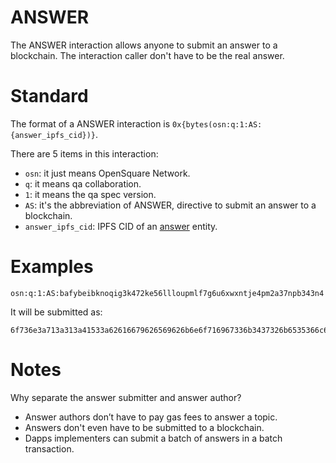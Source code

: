 # ANSWER

The ANSWER interaction allows anyone to submit an answer to a blockchain. The interaction caller don't have to be the
real answer.

# Standard

The format of a ANSWER interaction is `0x{bytes(osn:q:1:AS:{answer_ipfs_cid})}`.

There are 5 items in this interaction:

- `osn`: it just means OpenSquare Network.
- `q`: it means qa collaboration.
- `1`: it means the qa spec version.
- `AS`: it's the abbreviation of ANSWER, directive to submit an answer to a blockchain.
- `answer_ipfs_cid`: IPFS CID of an [answer](../entities/answer.md) entity.

# Examples

```
osn:q:1:AS:bafybeibknoqig3k472ke56llloupmlf7g6u6xwxntje4pm2a37npb343n4
```

It will be submitted as:

```
6f736e3a713a313a41533a62616679626569626b6e6f716967336b3437326b6535366c6c6c6f75706d6c6637673675367877786e746a6534706d326133376e70623334336e34
```

# Notes

Why separate the answer submitter and answer author?

- Answer authors don’t have to pay gas fees to answer a topic.
- Answers don't even have to be submitted to a blockchain.
- Dapps implementers can submit a batch of answers in a batch transaction.
